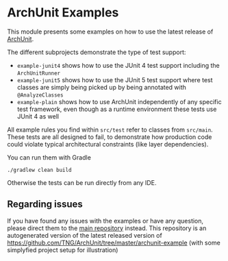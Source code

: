# ArchUnit Examples

This module presents some examples on how to use the latest release of 
[ArchUnit](http://archunit.org).

The different subprojects demonstrate the type of test support: 
* `example-junit4` shows how to use the JUnit 4 test support including the `ArchUnitRunner`
* `example-junit5` shows how to use the JUnit 5 test support where test classes are simply being picked up by being annotated with `@AnalyzeClasses`
* `example-plain` shows how to use ArchUnit independently of any specific test framework, even though as a runtime environment these tests use JUnit 4 as well

All example rules you find within `src/test` refer to classes from `src/main`.
These tests are all designed to fail, to demonstrate how production code could violate
typical architectural constraints (like layer dependencies).

You can run them with Gradle

```
./gradlew clean build
```

Otherwise the tests can be run directly from any IDE.

## Regarding issues

If you have found any issues with the examples or have any question, please direct them to the [main repository](https://github.com/TNG/ArchUnit/issues) instead. This repository is an autogenerated version of the latest released version of https://github.com/TNG/ArchUnit/tree/master/archunit-example (with some simplyfied project setup for illustration)
